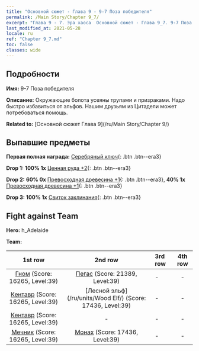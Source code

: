 ```yaml
---
title: "Основной сюжет - Глава 9 - 9-7 Поза победителя"
permalink: /Main Story/Chapter 9_7/
excerpt: "Глава 9 - 7. Эра хаоса  Основной сюжет - Глава 9_7. 9-7 Поза победителя"
last_modified_at: 2021-05-28
locale: ru
ref: "Chapter 9_7.md"
toc: false
classes: wide
---
```


## Подробности

 **Имя:** 9-7 Поза победителя

 **Описание:** Окружающие болота усеяны трупами и призраками. Надо быстро избавиться от эльфов. Нашим друзьям из Цитадели может потребоваться помощь.

 **Related to:** [Основной сюжет Глава 9](/ru/Main Story/Chapter 9/)

## Выпавшие предметы

 **Первая полная награда:** [Серебряный ключ](/ItemsRU/con_693/){: .btn .btn--era3}

 **Drop 1:** **100% 1x** [Ценная руда +2](/ItemsRU/mat_26/){: .btn .btn--era3}

 **Drop 2:** **60% 0x** [Превосходная древесина +1](/ItemsRU/mat_20/){: .btn .btn--era3}, **40% 1x** [Превосходная древесина +1](/ItemsRU/mat_20/){: .btn .btn--era3}

 **Drop 3:** **100% 1x** [Свиток заклинания](/ItemsRU/con_694/){: .btn .btn--era3}


## Fight against Team
 **Hero:** h_Adelaide

 **Team:**


  | 1st row | 2nd row | 3rd row | 4th row |
  |:----:|:----:|:----|:----:|
  | [Гном](/ru/units/Dwarf/) (Score: 16265, Level:39)  | [Пегас](/ru/units/Pegasus/) (Score: 21389, Level:39)  | - | - |
  | [Кентавр](/ru/units/Centaur/) (Score: 16265, Level:39)  | [Лесной эльф](/ru/units/Wood Elf/) (Score: 17436, Level:39)  | - | - |
  | [Кентавр](/ru/units/Centaur/) (Score: 16265, Level:39)  | - | - | - |
  | [Мечник](/ru/units/Swordsman/) (Score: 16265, Level:39)  | [Монах](/ru/units/Monk/) (Score: 17436, Level:39)  | - | - |


